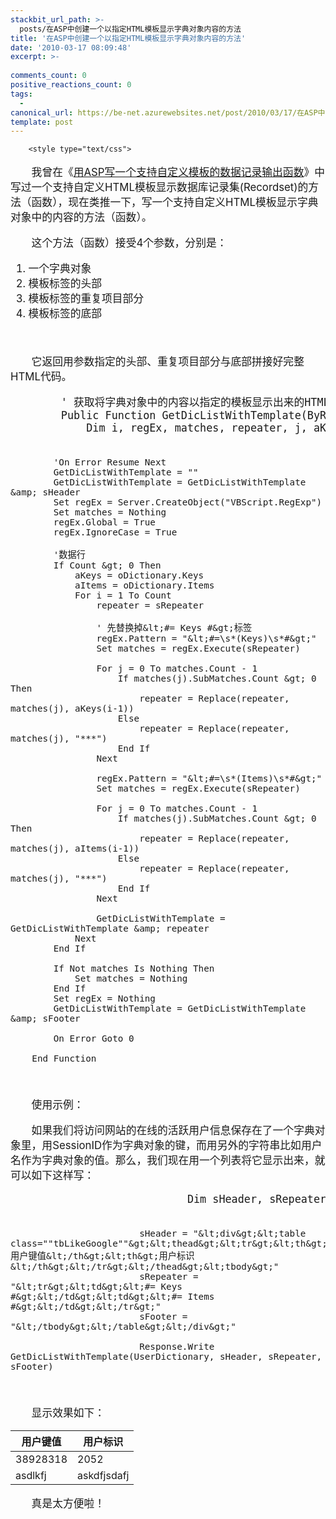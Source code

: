 ```yaml
---
stackbit_url_path: >-
  posts/在ASP中创建一个以指定HTML模板显示字典对象内容的方法
title: '在ASP中创建一个以指定HTML模板显示字典对象内容的方法'
date: '2010-03-17 08:09:48'
excerpt: >-
  
comments_count: 0
positive_reactions_count: 0
tags: 
  - 
canonical_url: https://be-net.azurewebsites.net/post/2010/03/17/在ASP中创建一个以指定HTML模板显示字典对象内容的方法
template: post
---
```


        <style type="text/css">
<!--
/* 仿Google的表格样式; 涂鸦， 2010-1-21 */
table.tbLikeGoogle 
{
	border: solid 1px #CCCCCC;
	border-collapse: collapse;
	width: 99%;
	background-color: White;
}

table.tbLikeGoogle tr
{
	border: solid 1px #CCCCCC;
}

/* 鼠标经过的样式 */
table.tbLikeGoogle tr:hover
{
	background-color: #F1FCFF;
}    

table.tbLikeGoogle thead tr 
{
	border-bottom: solid 1px #a6a6a6;
}

/* 表头当鼠标经过时样式不变 */
table.tbLikeGoogle thead tr:hover
{
	border-bottom: solid 1px #a6a6a6;
	background-color: transparent;
}

table.tbLikeGoogle tr td 
{
	padding: 6px 0 6px 3px;
	/* IE 7 及以下不支持 tr 的border属性 */
	border-top: solid 1px #CCCCCC;
	border-bottom: solid 1px #CCCCCC;
	text-align: left;
}

/* 链接样式 */
table.tbLikeGoogle tr td a:link 
{
	padding: 0!important;
	margin: 0!important;
	color: #2244DD!important;
	text-decoration: underline!important;
}

table.tbLikeGoogle tr td a:link 
{
	padding: 0!important;
	margin: 0!important;
	color: #2244DD!important;
	text-decoration: underline!important;
}

table.tbLikeGoogle tr td a:link 
{
	padding: 0!important;
	margin: 0!important;
	color: #2244DD!important;
	text-decoration: underline!important;
}

table.tbLikeGoogle tr td a:link 
{
	padding: 0!important;
	margin: 0!important;
	color: #2244DD!important;
	text-decoration: underline!important;
}

table.tbLikeGoogle thead tr th
{
	/* IE 7 及以下不支持 tr 的border属性 */
	border-bottom: solid 1px #a6a6a6;
	text-align: left;
	padding: 6px 0 6px 3px;
	vertical-align: top;
}

table.tbLikeGoogle thead tr th .filter 
{
	font-weight: normal;
}

-->
</style>
<div style="text-indent: 2em; font-size: larger">
<p>我曾在《<a target="_blank" href="http://www.myfootprints.cn/blog/post/222.html">用ASP写一个支持自定义模板的数据记录输出函数</a>》中写过一个支持自定义HTML模板显示数据库记录集(Recordset)的方法（函数），现在类推一下，写一个支持自定义HTML模板显示字典对象中的内容的方法（函数）。</p>
<p>这个方法（函数）接受4个参数，分别是：</p>
<ol style="text-indent: 0px">
    <li>一个字典对象</li>
    <li>模板标签的头部</li>
    <li>模板标签的重复项目部分</li>
    <li>模板标签的底部</li>
</ol>
<p>&nbsp;</p>
<p>它返回用参数指定的头部、重复项目部分与底部拼接好完整HTML代码。</p>
<div style="text-indent: 0;">
<pre class="brush: vb">        ' 获取将字典对象中的内容以指定的模板显示出来的HTML代码
        Public Function GetDicListWithTemplate(ByRef oDictionary, ByRef sHeader, ByRef sRepeater, ByRef sFooter)
            Dim i, regEx, matches, repeater, j, aKeys, aItems
            
            'On Error Resume Next
            GetDicListWithTemplate = ""
            GetDicListWithTemplate = GetDicListWithTemplate &amp; sHeader
            Set regEx = Server.CreateObject("VBScript.RegExp")
            Set matches = Nothing
            regEx.Global = True
            regEx.IgnoreCase = True
            
            '数据行
            If Count &gt; 0 Then
                aKeys = oDictionary.Keys
                aItems = oDictionary.Items
                For i = 1 To Count
                    repeater = sRepeater
                    
                    ' 先替换掉&lt;#= Keys #&gt;标签
                    regEx.Pattern = "&lt;#=\s*(Keys)\s*#&gt;"
                    Set matches = regEx.Execute(sRepeater)
                    
                    For j = 0 To matches.Count - 1
                        If matches(j).SubMatches.Count &gt; 0 Then
                            repeater = Replace(repeater, matches(j), aKeys(i-1))
                        Else
                            repeater = Replace(repeater, matches(j), "***")
                        End If
                    Next
                    
                    regEx.Pattern = "&lt;#=\s*(Items)\s*#&gt;"
                    Set matches = regEx.Execute(sRepeater)
                    
                    For j = 0 To matches.Count - 1
                        If matches(j).SubMatches.Count &gt; 0 Then
                            repeater = Replace(repeater, matches(j), aItems(i-1))
                        Else
                            repeater = Replace(repeater, matches(j), "***")
                        End If
                    Next
                    
                    GetDicListWithTemplate = GetDicListWithTemplate &amp; repeater
                Next
            End If
            
            If Not matches Is Nothing Then
                Set matches = Nothing
            End If
            Set regEx = Nothing
            GetDicListWithTemplate = GetDicListWithTemplate &amp; sFooter
            
            On Error Goto 0

        End Function
</pre>
</div>
<p>使用示例：</p>
<p>如果我们将访问网站的在线的活跃用户信息保存在了一个字典对象里，用SessionID作为字典对象的键，而用另外的字符串比如用户名作为字典对象的值。那么，我们现在用一个列表将它显示出来，就可以如下这样写：</p>
<div style="text-indent: 0;">
<pre class="brush: vb">                            Dim sHeader, sRepeater, sFooter
                            
                            sHeader = "&lt;div&gt;&lt;table class=""tbLikeGoogle""&gt;&lt;thead&gt;&lt;tr&gt;&lt;th&gt;用户键值&lt;/th&gt;&lt;th&gt;用户标识&lt;/th&gt;&lt;/tr&gt;&lt;/thead&gt;&lt;tbody&gt;"
                            sRepeater = "&lt;tr&gt;&lt;td&gt;&lt;#= Keys #&gt;&lt;/td&gt;&lt;td&gt;&lt;#= Items #&gt;&lt;/td&gt;&lt;/tr&gt;"
                            sFooter = "&lt;/tbody&gt;&lt;/table&gt;&lt;/div&gt;"
                            
                            Response.Write GetDicListWithTemplate(UserDictionary, sHeader, sRepeater, sFooter)

</pre>
</div>
<p>显示效果如下：</p>
<div><table class="tbLikeGoogle"><thead><tr><th>用户键值</th><th>用户标识</th></tr></thead><tbody><tr><td>38928318</td><td>2052</td></tr><tr><td>asdlkfj</td><td>askdfjsdafj</td></tr></tbody></table></div>
<p>真是太方便啦！</p>
</div>
      